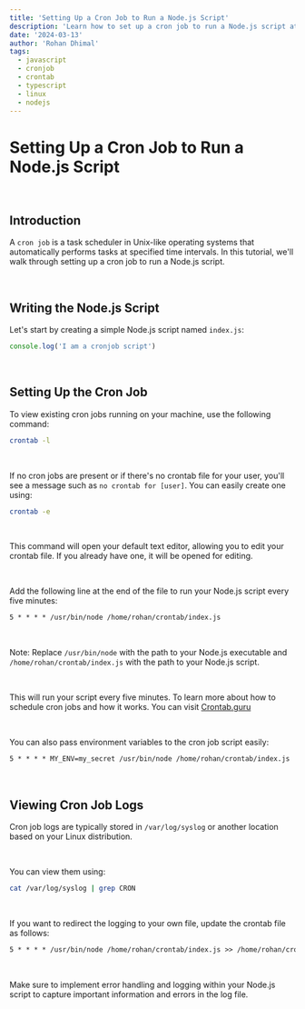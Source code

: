 ```yaml
---
title: 'Setting Up a Cron Job to Run a Node.js Script'
description: 'Learn how to set up a cron job to run a Node.js script at specified time intervals.'
date: '2024-03-13'
author: 'Rohan Dhimal'
tags:
  - javascript
  - cronjob
  - crontab
  - typescript
  - linux
  - nodejs
---
```


# Setting Up a Cron Job to Run a Node.js Script

<br>

## Introduction

A `cron job` is a task scheduler in Unix-like operating systems that automatically performs tasks at specified time intervals. In this tutorial, we'll walk through setting up a cron job to run a Node.js script.

<br>

## Writing the Node.js Script

Let's start by creating a simple Node.js script named `index.js`:

```js
console.log('I am a cronjob script')
```

<br>

## Setting Up the Cron Job

To view existing cron jobs running on your machine, use the following command:

```bash
crontab -l
```

<br>

If no cron jobs are present or if there's no crontab file for your user, you'll see a message such as `no crontab for [user]`. You can easily create one using:

```bash
crontab -e
```

<br>

This command will open your default text editor, allowing you to edit your crontab file. If you already have one, it will be opened for editing.

<br>

Add the following line at the end of the file to run your Node.js script every five minutes:

```txt
5 * * * * /usr/bin/node /home/rohan/crontab/index.js
```

<br>

Note: Replace `/usr/bin/node` with the path to your Node.js executable and `/home/rohan/crontab/index.js` with the path to your Node.js script.

<br>

This will run your script every five minutes. To learn more about how to schedule cron jobs and how it works. You can visit [Crontab.guru](https://crontab.guru/)

<br>

You can also pass environment variables to the cron job script easily:

```txt
5 * * * * MY_ENV=my_secret /usr/bin/node /home/rohan/crontab/index.js
```

<br>

## Viewing Cron Job Logs

Cron job logs are typically stored in `/var/log/syslog` or another location based on your Linux distribution.

<br>

You can view them using:

```bash
cat /var/log/syslog | grep CRON
```

<br>

If you want to redirect the logging to your own file, update the crontab file as follows:

```txt
5 * * * * /usr/bin/node /home/rohan/crontab/index.js >> /home/rohan/cronjob/log.txt 2>&1
```

<br>

Make sure to implement error handling and logging within your Node.js script to capture important information and errors in the log file.
